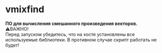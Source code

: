 # vmixfind
**ПО для вычисления смешанного произведения векторов.**  
⚠️ВАЖНО!  
Перед запуском убедитесь, что на хосте установлены все используемые библиотеки. В противном случае скрипт работать не будет!

